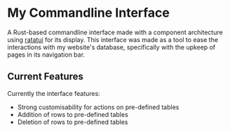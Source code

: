 # My Commandline Interface

A Rust-based commandline interface made with a component architecture using [ratatui](https://ratatui.rs/) for its display.
This interface was made as a tool to ease the interactions with my website's database, specifically with the upkeep of pages in its navigation bar.

## Current Features

Currently the interface features:

- Strong customisability for actions on pre-defined tables
- Addition of rows to pre-defined tables
- Deletion of rows to pre-defined tables

